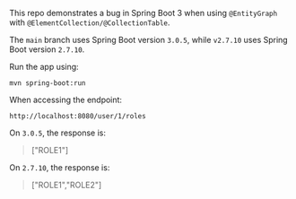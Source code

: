 This repo demonstrates a bug in Spring Boot 3 when using `@EntityGraph` with `@ElementCollection/@CollectionTable`.

The `main` branch uses Spring Boot version `3.0.5`, while `v2.7.10` uses Spring Boot version `2.7.10`.

Run the app using:

    mvn spring-boot:run


When accessing the endpoint:

    http://localhost:8080/user/1/roles

On `3.0.5`, the response is:

> ["ROLE1"]

On `2.7.10`, the response is:

> ["ROLE1","ROLE2"]